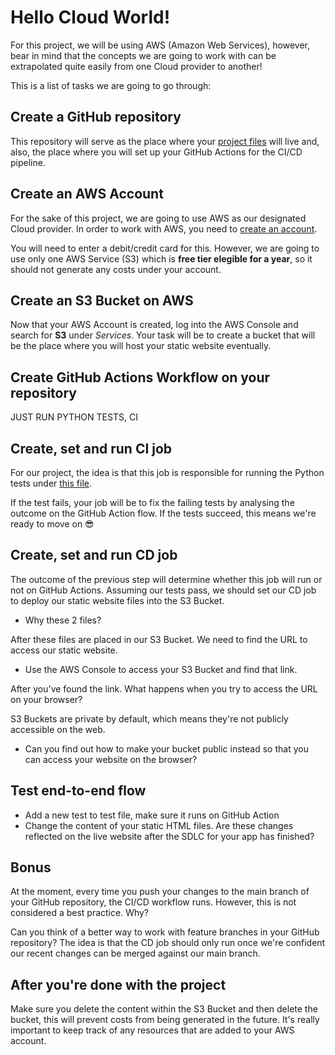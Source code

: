 # Hello Cloud World!

For this project, we will be using AWS (Amazon Web Services), however, bear in mind that the concepts we are going to work with can be extrapolated quite easily from one Cloud provider to another!

This is a list of tasks we are going to go through:

## Create a GitHub repository

This repository will serve as the place where your [project files](https://github.com/makersacademy/course/tree/devops-jh/devops/files) will live and, also, the place where you will set up your GitHub Actions for the CI/CD pipeline.

## Create an AWS Account

For the sake of this project, we are going to use AWS as our designated Cloud provider. In order to work with AWS, you need to [create an account](https://aws.amazon.com/free/).

You will need to enter a debit/credit card for this. However, we are going to use only one AWS Service (S3) which is **free tier elegible for a year**, so it should not generate any costs under your account.

## Create an S3 Bucket on AWS

Now that your AWS Account is created, log into the AWS Console and search for **S3** under *Services*. Your task will be to create a bucket that will be the place where you will host your static website eventually.

## Create GitHub Actions Workflow on your repository

JUST RUN PYTHON TESTS, CI

## Create, set and run CI job

For our project, the idea is that this job is responsible for running the Python tests under [this file](https://github.com/makersacademy/course/tree/devops-jh/devops/sample_unit_tests).

If the test fails, your job will be to fix the failing tests by analysing the outcome on the GitHub Action flow.
If the tests succeed, this means we're ready to move on :sunglasses:

## Create, set and run CD job

The outcome of the previous step will determine whether this job will run or not on GitHub Actions. Assuming our tests pass, we should set our CD job to deploy our static website files into the S3 Bucket.

- Why these 2 files?

After these files are placed in our S3 Bucket. We need to find the URL to access our static website.
- Use the AWS Console to access your S3 Bucket and find that link.

After you've found the link. What happens when you try to access the URL on your browser?

S3 Buckets are private by default, which means they're not publicly accessible on the web.
- Can you find out how to make your bucket public instead so that you can access your website on the browser?

## Test end-to-end flow

- Add a new test to test file, make sure it runs on GitHub Action
- Change the content of your static HTML files. Are these changes reflected on the live website after the SDLC for your app has finished?

## Bonus

At the moment, every time you push your changes to the main branch of your GitHub repository, the CI/CD workflow runs. However, this is not considered a best practice. Why?

Can you think of a better way to work with feature branches in your GitHub repository? The idea is that the CD job should only run once we're confident our recent changes can be merged against our main branch.

## After you're done with the project

Make sure you delete the content within the S3 Bucket and then delete the bucket, this will prevent costs from being generated in the future. It's really important to keep track of any resources that are added to your AWS account.
